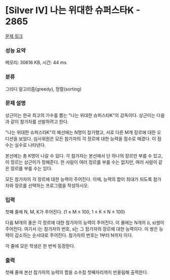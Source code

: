 # [Silver IV] 나는 위대한 슈퍼스타K - 2865 

[문제 링크](https://www.acmicpc.net/problem/2865) 

### 성능 요약

메모리: 30616 KB, 시간: 44 ms

### 분류

그리디 알고리즘(greedy), 정렬(sorting)

### 문제 설명

<p>상근이는 한국 최고의 가수를 뽑는 "나는 위대한 슈퍼스타K"의 감독이다. 상근이는 다음과 같이 참가자를 선발하려고 한다.</p>

<p>"나는 위대한 슈퍼스타K"의 예선에는 N명이 참가했고, 서로 다른 M개 장르에 대한 오디션을 보았다. 심사위원은 모든 참가자의 각 장르에 대한 능력을 점수로 매겼다. 이 점수는 실수로 나타낸다.</p>

<p>본선에는 총 K명이 나갈 수 있다. 각 참가자는 본선에서 단 하나의 장르만 부를 수 있고, 이 장르는 상근이가 정해준다. 한 사람이 여러 장르를 부를 수는 없지만, 여러 사람이 같은 장르를 부를 수는 있다.</p>

<p>모든 참가자의 각 장르에 대한 능력이 주어진다. 이때, 능력의 합이 최대가 되도록 참가자와 장르를 선택하는 프로그램을 작성하시오.</p>

### 입력 

 <p>첫째 줄에 N, M, K가 주어진다. (1 ≤ M ≤ 100, 1 ≤ K ≤ N ≤ 100)</p>

<p>다음 M개의 줄은 각 장르에 대한 참가자의 능력이 주어진다. 이 줄에는 N개의 (i, s)쌍이 주어진다. 여기서 i는 참가자의 번호, s는 그 참가자의 장르에 대한 능력이다. 이 쌍은 능력이 감소하는 순서대로 주어진다. 참가자의 번호는 1부터 N까지 이다.</p>

<p>각 줄에 모든 학생은 한 번씩 등장한다.</p>

### 출력 

 <p>첫째 줄에 본선 참가자의 능력의 합을 소수점 첫째자리까지 반올림해 출력한다.</p>

